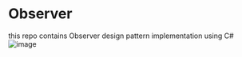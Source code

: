 # Observer
this repo contains Observer design pattern implementation using C#
![image](https://user-images.githubusercontent.com/82463053/123523844-2d35b180-d6cf-11eb-8f5b-a91ea8fecda8.png)

